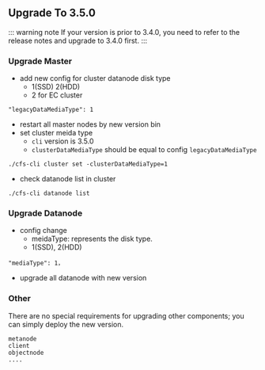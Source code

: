 ## Upgrade To 3.5.0

::: warning note
If your version is prior to 3.4.0, you need to refer to the release notes and upgrade to 3.4.0 first.
:::

### Upgrade Master

+ add new config for cluster datanode disk type
  + 1(SSD) 2(HDD)
  + 2 for EC cluster
```
"legacyDataMediaType": 1
```
+ restart all master nodes by new version bin
+ set cluster meida type
  + `cli` version is 3.5.0
  + `clusterDataMediaType` should be equal to config `legacyDataMediaType`
```
./cfs-cli cluster set -clusterDataMediaType=1
```
+ check datanode list in cluster
```
./cfs-cli datanode list
```

### Upgrade Datanode
+ config change
  + meidaType: represents the disk type.
  + 1(SSD), 2(HDD)
```
"mediaType": 1，
```
+ upgrade all datanode with new version

### Other 
There are no special requirements for upgrading other components; you can simply deploy the new version.
```
metanode
client
objectnode
....
```
